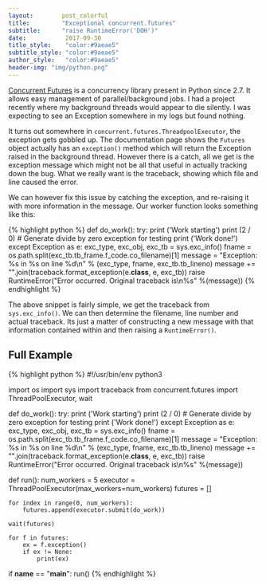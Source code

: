 ```yaml
---
layout:        post_colorful
title:         "Exceptional concurrent.futures"
subtitle:      "raise RuntimeError('DOH')"
date:           2017-09-30
title_style:    "color:#9aeae5"
subtitle_style: "color:#9aeae5"
author_style:   "color:#9aeae5"
header-img: "img/python.png"
---
```


[Concurrent Futures](https://docs.python.org/3/library/concurrent.futures.html) is a concurrency library present in Python since 2.7. It allows easy management of parallel/background jobs. I had a project
recently where my background threads would appear to die silently. I was expecting to see an Exception somewhere in my logs but found nothing.

It turns out somewhere in `concurrent.futures.ThreadpoolExecutor`, the exception gets gobbled up. The documentation page shows the `Futures` object
actually has an `exception()` method which will return the Exception raised in the background thread. However there is a catch, all we get is the exception
message which might not be all that useful in actually tracking down the bug. What we really want is the traceback, showing which file and line caused
the error.

We can however fix this issue by catching the exception, and re-raising it with more information in the message. Our worker function looks something
like this:

{% highlight python %}
def do_work():
    try:
        print ('Work starting')
        print (2 / 0) # Generate divide by zero exception for testing
        print ('Work done!')
    except Exception as e:
        exc_type, exc_obj, exc_tb = sys.exc_info()
        fname = os.path.split(exc_tb.tb_frame.f_code.co_filename)[1]
        message = "Exception: %s in %s on line %d\n" % (exc_type, fname, exc_tb.tb_lineno)
        message += "".join(traceback.format_exception(e.__class__, e, exc_tb))
        raise RuntimeError("Error occurred. Original traceback is\n%s" %(message))
{% endhighlight %}

The above snippet is fairly simple, we get the traceback from `sys.exc_info()`. We can then determine the filename, line number and actual traceback. Its
just a matter of constructing a new message with that information contained within and then raising a `RuntimeError()`.


## Full Example

{% highlight python %}
#!/usr/bin/env python3

import os
import sys
import traceback
from concurrent.futures import ThreadPoolExecutor, wait

def do_work():
    try:
        print ('Work starting')
        print (2 / 0) # Generate divide by zero exception for testing
        print ('Work done!')
    except Exception as e:
        exc_type, exc_obj, exc_tb = sys.exc_info()
        fname = os.path.split(exc_tb.tb_frame.f_code.co_filename)[1]
        message = "Exception: %s in %s on line %d\n" % (exc_type, fname, exc_tb.tb_lineno)
        message += "".join(traceback.format_exception(e.__class__, e, exc_tb))
        raise RuntimeError("Error occurred. Original traceback is\n%s" %(message))

def run():
    num_workers = 5
    executor = ThreadPoolExecutor(max_workers=num_workers)
    futures = []

    for index in range(0, num_workers):
        futures.append(executor.submit(do_work))

    wait(futures)

    for f in futures:
        ex = f.exception()
        if ex != None:
            print(ex)

if __name__ == "__main__":
    run()
{% endhighlight %}
